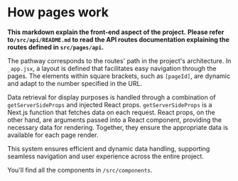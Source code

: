 # How pages work

**This markdown explain the front-end aspect of the project.**
**Please refer to`/src/api/README.md` to read the API routes documentation explaining the routes defined in `src/pages/api`.**

The pathway corresponds to the routes' path in the project's architecture. In `_app.jsx`, a layout is defined that facilitates easy navigation through the pages. The elements within square brackets, such as `[pageId]`, are dynamic and adapt to the number specified in the URL.

Data retrieval for display purposes is handled through a combination of `getServerSideProps` and injected React props. `getServerSideProps` is a Next.js function that fetches data on each request. React props, on the other hand, are arguments passed into a React component, providing the necessary data for rendering. Together, they ensure the appropriate data is available for each page render.

This system ensures efficient and dynamic data handling, supporting seamless navigation and user experience across the entire project.

You'll find all the components in `/src/components`.
